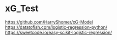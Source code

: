 # xG_Test

https://github.com/HarryShomer/xG-Model<br>
https://datatofish.com/logistic-regression-python/<br>
https://sweetcode.io/easy-scikit-logistic-regression/<br>
